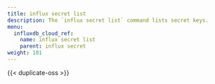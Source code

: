 ```yaml
---
title: influx secret list
description: The `influx secret list` command lists secret keys.
menu:
  influxdb_cloud_ref:
    name: influx secret list
    parent: influx secret
weight: 101
---
```


{{< duplicate-oss >}}
